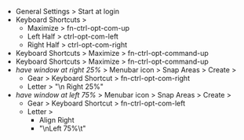 - General Settings > Start at login
- Keyboard Shortcuts >
    - Maximize > fn-ctrl-opt-com-up
    - Left Half > ctrl-opt-com-left
    - Right Half > ctrl-opt-com-right
- Keyboard Shortcuts > Maximize > fn-ctrl-opt-command-up
- Keyboard Shortcuts > Maximize > fn-ctrl-opt-command-up
- _have window at right 25%_ > Menubar icon > Snap Areas > Create >
    - Gear > Keyboard Shortcut > fn-ctrl-opt-com-right
    - Letter > "\n  Right 25%"
- _have window at left 75%_ > Menubar icon > Snap Areas > Create >
    - Gear > Keyboard Shortcut > fn-ctrl-opt-com-left
    - Letter > 
    	- Align Right
    	- "\nLeft 75%\t"
